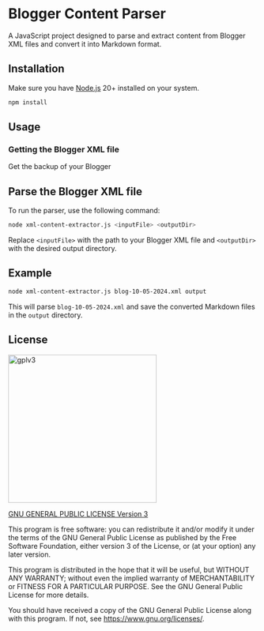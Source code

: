 # Blogger Content Parser

A JavaScript project designed to parse and extract content from Blogger XML files and convert it into Markdown format.

## Installation

Make sure you have [Node.js](https://nodejs.org/) 20+ installed on your system.

```bash
npm install
```

## Usage

### Getting the Blogger XML file

Get the backup of your Blogger

## Parse the Blogger XML file

To run the parser, use the following command:

```bash
node xml-content-extractor.js <inputFile> <outputDir>
```

Replace `<inputFile>` with the path to your Blogger XML file and `<outputDir>` with the desired output directory.

## Example

```bash
node xml-content-extractor.js blog-10-05-2024.xml output
```

This will parse `blog-10-05-2024.xml` and save the converted Markdown files in the `output` directory.

## License

<img src="https://github.com/jim60105/docker-yt-dlp/assets/16995691/f33f8175-af23-4a8a-ad69-efd17a7625f4" alt="gplv3" width="300" />

[GNU GENERAL PUBLIC LICENSE Version 3](LICENSE)

This program is free software: you can redistribute it and/or modify it under the terms of the GNU General Public License as published by the Free Software Foundation, either version 3 of the License, or (at your option) any later version.

This program is distributed in the hope that it will be useful, but WITHOUT ANY WARRANTY; without even the implied warranty of MERCHANTABILITY or FITNESS FOR A PARTICULAR PURPOSE. See the GNU General Public License for more details.

You should have received a copy of the GNU General Public License along with this program. If not, see <https://www.gnu.org/licenses/>.
